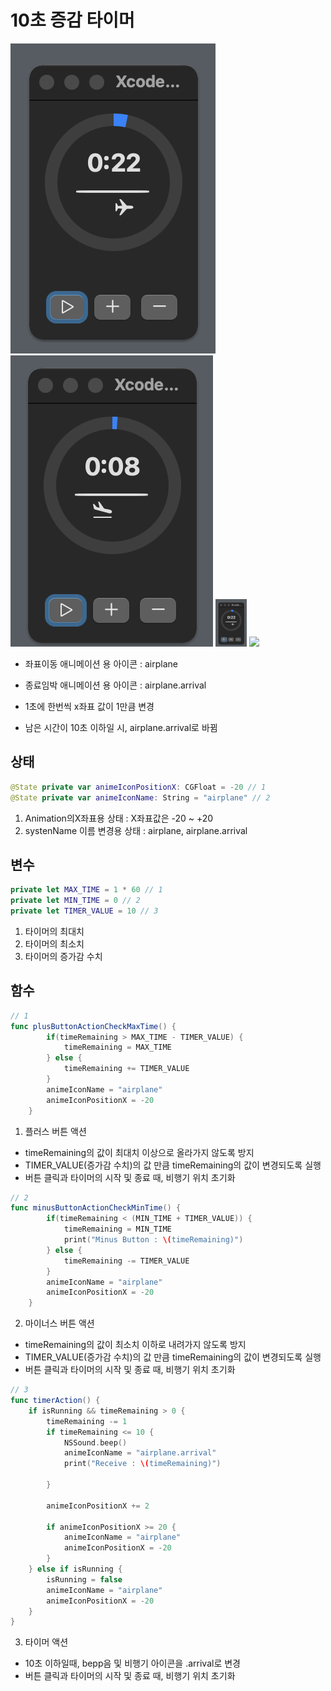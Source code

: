 10초 증감 타이머
=============

![alt text](image.png)
![alt text](image-1.png)
<img src="image.png" width="50"/>
<img src="image-1png" width="50"/>

- 좌표이동 애니메이션 용 아이콘 : airplane
- 종료임박 애니메이션 용 아이콘 : airplane.arrival

- 1초에 한번씩 x좌표 값이 1만큼 변경
- 남은 시간이 10초 이하일 시, airplane.arrival로 바뀜


## 상태

```swift
@State private var animeIconPositionX: CGFloat = -20 // 1
@State private var animeIconName: String = "airplane" // 2
```
1. Animation의X좌표용 상태 :  X좌표값은 -20 ~ +20
2. systenName 이름 변경용 상태 : airplane, airplane.arrival 


## 변수

```swift
private let MAX_TIME = 1 * 60 // 1
private let MIN_TIME = 0 // 2
private let TIMER_VALUE = 10 // 3
```

1. 타이머의 최대치
2. 타이머의 최소치
3. 타이머의 증가감 수치


## 함수

```swift
// 1
func plusButtonActionCheckMaxTime() {
        if(timeRemaining > MAX_TIME - TIMER_VALUE) {
            timeRemaining = MAX_TIME
        } else {
            timeRemaining += TIMER_VALUE
        }
        animeIconName = "airplane"
        animeIconPositionX = -20
    }
```
1. 플러스 버튼 액션
 - timeRemaining의 값이 최대치 이상으로 올라가지 않도록 방지
 - TIMER_VALUE(증가감 수치)의 값 만큼 timeRemaining의 값이 변경되도록 실행
 - 버튼 클릭과 타이머의 시작 및 종료 때, 비행기 위치 초기화

```swift
// 2
func minusButtonActionCheckMinTime() {
        if(timeRemaining < (MIN_TIME + TIMER_VALUE)) {
            timeRemaining = MIN_TIME
            print("Minus Button : \(timeRemaining)")
        } else {
            timeRemaining -= TIMER_VALUE
        }
        animeIconName = "airplane"
        animeIconPositionX = -20
    }
```

2. 마이너스 버튼 액션
 - timeRemaining의 값이 최소치 이하로 내려가지 않도록 방지
 - TIMER_VALUE(증가감 수치)의 값 만큼 timeRemaining의 값이 변경되도록 실행
 - 버튼 클릭과 타이머의 시작 및 종료 때, 비행기 위치 초기화


```swift
// 3
func timerAction() {
    if isRunning && timeRemaining > 0 {
        timeRemaining -= 1
        if timeRemaining <= 10 {
            NSSound.beep()
            animeIconName = "airplane.arrival"
            print("Receive : \(timeRemaining)")
            
        }
        
        animeIconPositionX += 2
        
        if animeIconPositionX >= 20 {
            animeIconName = "airplane"
            animeIconPositionX = -20
        }
    } else if isRunning {
        isRunning = false
        animeIconName = "airplane"
        animeIconPositionX = -20
    }
}
```
3. 타이머 액션
 - 10초 이하일때, bepp음 및 비행기 아이콘을 .arrival로 변경
 - 버튼 클릭과 타이머의 시작 및 종료 때, 비행기 위치 초기화







